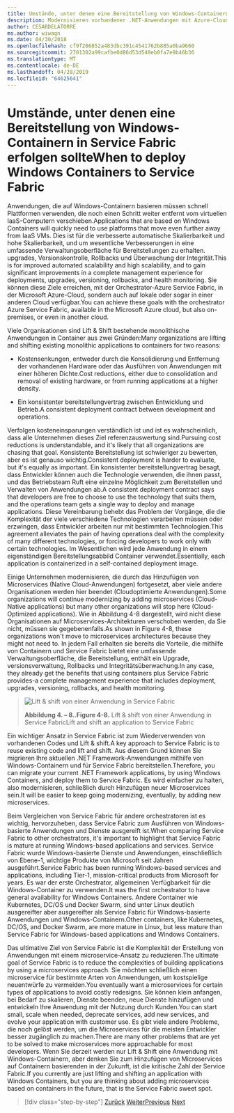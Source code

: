 ```yaml
---
title: Umstände, unter denen eine Bereitstellung von Windows-Containern in Service Fabric erfolgen sollte
description: Modernisieren vorhandener .NET-Anwendungen mit Azure-Cloud und Windows-Containern | Beim Bereitstellen von Windows-Containern in Service Fabric
author: CESARDELATORRE
ms.author: wiwagn
ms.date: 04/30/2018
ms.openlocfilehash: cf9f206852a483dbc391c4541762b885a0ba9660
ms.sourcegitcommit: 2701302a99cafbe0d86d53d540eb0fa7e9b46b36
ms.translationtype: MT
ms.contentlocale: de-DE
ms.lasthandoff: 04/28/2019
ms.locfileid: "64625641"
---
```

# <a name="when-to-deploy-windows-containers-to-service-fabric"></a><span data-ttu-id="827ff-103">Umstände, unter denen eine Bereitstellung von Windows-Containern in Service Fabric erfolgen sollte</span><span class="sxs-lookup"><span data-stu-id="827ff-103">When to deploy Windows Containers to Service Fabric</span></span>

<span data-ttu-id="827ff-104">Anwendungen, die auf Windows-Containern basieren müssen schnell Plattformen verwenden, die noch einen Schritt weiter entfernt vom virtuellen IaaS-Computern verschieben.</span><span class="sxs-lookup"><span data-stu-id="827ff-104">Applications that are based on Windows Containers will quickly need to use platforms that move even further away from IaaS VMs.</span></span> <span data-ttu-id="827ff-105">Dies ist für die verbesserte automatische Skalierbarkeit und hohe Skalierbarkeit, und um wesentliche Verbesserungen in eine umfassende Verwaltungsoberfläche für Bereitstellungen zu erhalten. upgrades, Versionskontrolle, Rollbacks und Überwachung der Integrität.</span><span class="sxs-lookup"><span data-stu-id="827ff-105">This is for improved automated scalability and high scalability, and to gain significant improvements in a complete management experience for deployments, upgrades, versioning, rollbacks, and health monitoring.</span></span> <span data-ttu-id="827ff-106">Sie können diese Ziele erreichen, mit der Orchestrator-Azure Service Fabric, in der Microsoft Azure-Cloud, sondern auch auf lokale oder sogar in einer anderen Cloud verfügbar.</span><span class="sxs-lookup"><span data-stu-id="827ff-106">You can achieve these goals with the orchestrator Azure Service Fabric, available in the Microsoft Azure cloud, but also on-premises, or even in another cloud.</span></span>

<span data-ttu-id="827ff-107">Viele Organisationen sind Lift & Shift bestehende monolithische Anwendungen in Container aus zwei Gründen:</span><span class="sxs-lookup"><span data-stu-id="827ff-107">Many organizations are lifting and shifting existing monolithic applications to containers for two reasons:</span></span>

- <span data-ttu-id="827ff-108">Kostensenkungen, entweder durch die Konsolidierung und Entfernung der vorhandenen Hardware oder das Ausführen von Anwendungen mit einer höheren Dichte.</span><span class="sxs-lookup"><span data-stu-id="827ff-108">Cost reductions, either due to consolidation and removal of existing hardware, or from running applications at a higher density.</span></span>

- <span data-ttu-id="827ff-109">Ein konsistenter bereitstellungvertrag zwischen Entwicklung und Betrieb.</span><span class="sxs-lookup"><span data-stu-id="827ff-109">A consistent deployment contract between development and operations.</span></span>

<span data-ttu-id="827ff-110">Verfolgen kosteneinsparungen verständlich ist und ist es wahrscheinlich, dass alle Unternehmen dieses Ziel referenzauswertung sind.</span><span class="sxs-lookup"><span data-stu-id="827ff-110">Pursuing cost reductions is understandable, and it's likely that all organizations are chasing that goal.</span></span> <span data-ttu-id="827ff-111">Konsistente Bereitstellung ist schwieriger zu bewerten, aber es ist genauso wichtig.</span><span class="sxs-lookup"><span data-stu-id="827ff-111">Consistent deployment is harder to evaluate, but it's equally as important.</span></span> <span data-ttu-id="827ff-112">Ein konsistenter bereitstellungvertrag besagt, dass Entwickler können auch die Technologie verwenden, die ihnen passt, und das Betriebsteam Ruft eine einzelne Möglichkeit zum Bereitstellen und Verwalten von Anwendungen ab.</span><span class="sxs-lookup"><span data-stu-id="827ff-112">A consistent deployment contract says that developers are free to choose to use the technology that suits them, and the operations team gets a single way to deploy and manage applications.</span></span> <span data-ttu-id="827ff-113">Diese Vereinbarung behebt das Problem der Vorgänge, die die Komplexität der viele verschiedene Technologien verarbeiten müssen oder erzwingen, dass Entwickler arbeiten nur mit bestimmten Technologien.</span><span class="sxs-lookup"><span data-stu-id="827ff-113">This agreement alleviates the pain of having operations deal with the complexity of many different technologies, or forcing developers to work only with certain technologies.</span></span> <span data-ttu-id="827ff-114">Im Wesentlichen wird jede Anwendung in einem eigenständigen Bereitstellungsabbild Container verwendet.</span><span class="sxs-lookup"><span data-stu-id="827ff-114">Essentially, each application is containerized in a self-contained deployment image.</span></span>

<span data-ttu-id="827ff-115">Einige Unternehmen modernisieren, die durch das Hinzufügen von Microservices (Native Cloud-Anwendungen) fortgesetzt, aber viele andere Organisationen werden hier beendet (Cloudoptimierte Anwendungen).</span><span class="sxs-lookup"><span data-stu-id="827ff-115">Some organizations will continue modernizing by adding microservices (Cloud-Native applications) but many other organizations will stop here (Cloud-Optimized applications).</span></span> <span data-ttu-id="827ff-116">Wie in Abbildung 4-8 dargestellt, wird nicht diese Organisationen auf Microservices-Architekturen verschoben werden, da Sie nicht, müssen sie gegebenenfalls.</span><span class="sxs-lookup"><span data-stu-id="827ff-116">As shown in Figure 4-8, these organizations won't move to microservices architectures because they might not need to.</span></span> <span data-ttu-id="827ff-117">In jedem Fall erhalten sie bereits die Vorteile, die mithilfe von Containern und Service Fabric bietet eine umfassende Verwaltungsoberfläche, die Bereitstellung, enthält ein Upgrade, versionsverwaltung, Rollbacks und Integritätsüberwachung.</span><span class="sxs-lookup"><span data-stu-id="827ff-117">In any case, they already get the benefits that using containers plus Service Fabric provides-a complete management experience that includes deployment, upgrades, versioning, rollbacks, and health monitoring.</span></span>

> ![Lift & shift von einer Anwendung in Service Fabric](./media/image8.png)
>
> <span data-ttu-id="827ff-119">**Abbildung 4. – 8..**</span><span class="sxs-lookup"><span data-stu-id="827ff-119">**Figure 4-8.**</span></span> <span data-ttu-id="827ff-120">Lift & shift von einer Anwendung in Service Fabric</span><span class="sxs-lookup"><span data-stu-id="827ff-120">Lift and shift an application to Service Fabric</span></span>

<span data-ttu-id="827ff-121">Ein wichtiger Ansatz in Service Fabric ist zum Wiederverwenden von vorhandenen Codes und Lift & shift.</span><span class="sxs-lookup"><span data-stu-id="827ff-121">A key approach to Service Fabric is to reuse existing code and lift and shift.</span></span> <span data-ttu-id="827ff-122">Aus diesem Grund können Sie migrieren Ihre aktuellen .NET Framework-Anwendungen mithilfe von Windows-Containern und für Service Fabric bereitstellen.</span><span class="sxs-lookup"><span data-stu-id="827ff-122">Therefore, you can migrate your current .NET Framework applications, by using Windows Containers, and deploy them to Service Fabric.</span></span> <span data-ttu-id="827ff-123">Es wird einfacher zu halten, also modernisieren, schließlich durch Hinzufügen neuer Microservices sein.</span><span class="sxs-lookup"><span data-stu-id="827ff-123">It will be easier to keep going modernizing, eventually, by adding new microservices.</span></span>

<span data-ttu-id="827ff-124">Beim Vergleichen von Service Fabric für andere orchestratoren ist es wichtig, hervorzuheben, dass Service Fabric zum Ausführen von Windows-basierte Anwendungen und Dienste ausgereift ist.</span><span class="sxs-lookup"><span data-stu-id="827ff-124">When comparing Service Fabric to other orchestrators, it's important to highlight that Service Fabric is mature at running Windows-based applications and services.</span></span> <span data-ttu-id="827ff-125">Service Fabric wurde Windows-basierte Dienste und Anwendungen, einschließlich von Ebene-1, wichtige Produkte von Microsoft seit Jahren ausgeführt.</span><span class="sxs-lookup"><span data-stu-id="827ff-125">Service Fabric has been running Windows-based services and applications, including Tier-1, mission-critical products from Microsoft for years.</span></span> <span data-ttu-id="827ff-126">Es war der erste Orchestrator, allgemeinen Verfügbarkeit für die Windows-Container zu verwenden.</span><span class="sxs-lookup"><span data-stu-id="827ff-126">It was the first orchestrator to have general availability for Windows Containers.</span></span> <span data-ttu-id="827ff-127">Andere Container wie Kubernetes, DC/OS und Docker Swarm, sind unter Linux deutlich ausgereifter aber ausgereifter als Service Fabric für Windows-basierte Anwendungen und Windows-Containern.</span><span class="sxs-lookup"><span data-stu-id="827ff-127">Other containers, like Kubernetes, DC/OS, and Docker Swarm, are more mature in Linux, but less mature than Service Fabric for Windows-based applications and Windows Containers.</span></span>

<span data-ttu-id="827ff-128">Das ultimative Ziel von Service Fabric ist die Komplexität der Erstellung von Anwendungen mit einem microservice-Ansatz zu reduzieren.</span><span class="sxs-lookup"><span data-stu-id="827ff-128">The ultimate goal of Service Fabric is to reduce the complexities of building applications by using a microservices approach.</span></span> <span data-ttu-id="827ff-129">Sie möchten schließlich einen microservice für bestimmte Arten von Anwendungen, um kostspielige neuentwürfe zu vermeiden.</span><span class="sxs-lookup"><span data-stu-id="827ff-129">You eventually want a microservices for certain types of applications to avoid costly redesigns.</span></span> <span data-ttu-id="827ff-130">Sie können klein anfangen, bei Bedarf zu skalieren, Dienste beenden, neue Dienste hinzufügen und entwickeln Ihre Anwendung mit der Nutzung durch Kunden.</span><span class="sxs-lookup"><span data-stu-id="827ff-130">You can start small, scale when needed, deprecate services, add new services, and evolve your application with customer use.</span></span> <span data-ttu-id="827ff-131">Es gibt viele andere Probleme, die noch gelöst werden, um die Microservices für die meisten Entwickler besser zugänglich zu machen.</span><span class="sxs-lookup"><span data-stu-id="827ff-131">There are many other problems that are yet to be solved to make microservices more approachable for most developers.</span></span> <span data-ttu-id="827ff-132">Wenn Sie derzeit werden nur Lift & Shift eine Anwendung mit Windows-Containern, aber denken Sie zum Hinzufügen von Microservices auf Containern basierenden in der Zukunft, ist die kritische Zahl der Service Fabric.</span><span class="sxs-lookup"><span data-stu-id="827ff-132">If you currently are just lifting and shifting an application with Windows Containers, but you are thinking about adding microservices based on containers in the future, that is the Service Fabric sweet spot.</span></span>

>[!div class="step-by-step"]
><span data-ttu-id="827ff-133">[Zurück](when-to-deploy-windows-containers-to-azure-vms-iaas-cloud.md)
>[Weiter](when-to-deploy-windows-containers-to-azure-container-service-kubernetes.md)</span><span class="sxs-lookup"><span data-stu-id="827ff-133">[Previous](when-to-deploy-windows-containers-to-azure-vms-iaas-cloud.md)
[Next](when-to-deploy-windows-containers-to-azure-container-service-kubernetes.md)</span></span>